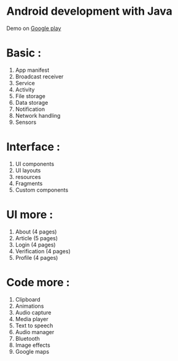 # Android development with Java

Demo on [Google play](https://play.google.com/store/apps/details?id=limitless.android.androiddevelopmentjava)

# Basic :
1. App manifest
2. Broadcast receiver
3. Service
4. Activity
5. File storage
6. Data storage
7. Notification
8. Network handling
9. Sensors

# Interface :
1. UI components
2. UI layouts
3. resources
4. Fragments
5. Custom components

# UI more :
1. About (4 pages)
2. Article (5 pages)
3. Login (4 pages)
4. Verification (4 pages)
5. Profile (4 pages)

# Code more :
1. Clipboard
2. Animations
3. Audio capture
4. Media player
5. Text to speech
6. Audio manager
7. Bluetooth
8. Image effects
9. Google maps
